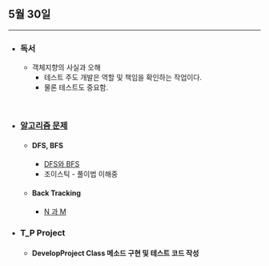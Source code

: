 ## 5월 30일

***

* ### 독서 
    * 객체지향의 사실과 오해 
      * 테스트 주도 개발은 역할 및 책임을 확인하는 작업이다. 
      * 물론 테스트도 중요함.

<br>

* ### __[알고리즘 문제](https://github.com/CureLatte/Bae_joonHub.git)__
  * #### DFS, BFS
    * [DFS와 BFS](https://github.com/CureLatte/Bae_joonHub/tree/main/%EB%B0%B1%EC%A4%80/Silver/1260.%E2%80%85DFS%EC%99%80%E2%80%85BFS)
    * 조이스틱 - 풀이법 이해중
  * #### Back Tracking
    * [N 과 M](https://github.com/CureLatte/Bae_joonHub/tree/main/%EB%B0%B1%EC%A4%80/Silver/15649.%E2%80%85N%EA%B3%BC%E2%80%85M%E2%80%85%EF%BC%881%EF%BC%89)

* ### T_P Project
  * #### DevelopProject Class 메소드 구현 및 테스트 코드 작성